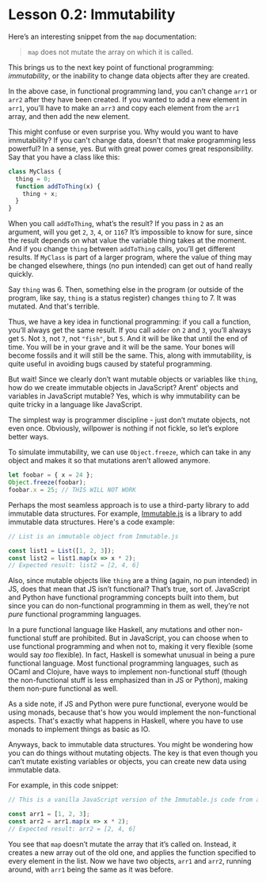 # Lesson 0.2: Immutability

Here’s an interesting snippet from the `map` documentation:
> `map` does not mutate the array on which it is called.

This brings us to the next key point of functional programming: *immutability*, or the inability to change data objects after they are created.

In the above case, in functional programming land, you can’t change `arr1` or `arr2` after they have been created. If you wanted to add a new element in `arr1`, you’ll have to make an `arr3` and copy each element from the `arr1` array, and then add the new element.

This might confuse or even surprise you. Why would you want to have immutability? If you can't change data, doesn’t that make programming less powerful? In a sense, yes. But with great power comes great responsibility. Say that you have a class like this:

```javascript
class MyClass {
  thing = 0;
  function addToThing(x) {
    thing + x;
  }
}
```

When you call `addToThing`, what’s the result? If you pass in `2` as an argument, will you get `2`, `3`, `4`, or `116`? It’s impossible to know for sure, since the result depends on what value the variable thing takes at the moment. And if you change `thing` between `addToThing` calls, you’ll get different results. If `MyClass` is part of a larger program, where the value of thing may be changed elsewhere, things (no pun intended) can get out of hand really quickly.

Say `thing` was 6. Then, something else in the program (or outside of the program, like say, `thing` is a status register) changes `thing` to 7. It was mutated. And that's terrible.

Thus, we have a key idea in functional programming: if you call a function, you’ll always get the same result. If you call `adder` on `2` and `3`, you’ll always get `5`. Not `3`, not `7`, not `"fish"`, but `5`. And it will be like that until the end of time. You will be in your grave and it will be the same. Your bones will become fossils and it will still be the same. This, along with immutability, is quite useful in avoiding bugs caused by stateful programming.

But wait! Since we clearly don’t want mutable objects or variables like `thing`, how do we create immutable objects in JavaScript? Arent' objects and variables in JavaScript mutable? Yes, which is why immutability can be quite tricky in a language like JavaScript.

The simplest way is programmer discipline - just don’t mutate objects, not even once. Obviously, willpower is nothing if not fickle, so let’s explore better ways.

To simulate immutability, we can use `Object.freeze`, which can take in any object and makes it so that mutations aren’t allowed anymore.

```javascript
let foobar = { x = 24 };
Object.freeze(foobar);
foobar.x = 25; // THIS WILL NOT WORK
```

Perhaps the most seamless approach is to use a third-party library to add immutable data structures. For example, [Immutable.js](https://immutable-js.github.io/immutable-js/) is a library to add immutable data structures. Here's a code example:

```javascript
// List is an immutable object from Immutable.js

const list1 = List([1, 2, 3]);
const list2 = list1.map(x => x * 2);
// Expected result: list2 = [2, 4, 6]
```

Also, since mutable objects like `thing` are a thing (again, no pun intended) in JS, does that mean that JS isn’t functional? That’s true, sort of. JavaScript and Python have functional programming concepts built into them, but since you can do non-functional programming in them as well, they’re not _pure_ functional programming languages.

In a pure functional language like Haskell, any mutations and other non-functional stuff are prohibited. But in JavaScript, you can choose when to use functional programming and when not to, making it very flexible (some would say _too_ flexible). In fact, Haskell is somewhat unusual in being a pure functional language. Most functional programming languages, such as OCaml and Clojure, have ways to implement non-functional stuff (though the non-functional stuff is less emphasized than in JS or Python), making them non-pure functional as well.

As a side note, if JS and Python were pure functional, everyone would be using monads, because that's how you would implement the non-functional aspects. That's exactly what happens in Haskell, where you have to use monads to implement things as basic as IO.

Anyways, back to immutable data structures. You might be wondering how you can do things without mutating objects. The key is that even though you can’t mutate existing variables or objects, you can create new data using immutable data.

For example, in this code snippet:
```javascript
// This is a vanilla JavaScript version of the Immutable.js code from above

const arr1 = [1, 2, 3];
const arr2 = arr1.map(x => x * 2);
// Expected result: arr2 = [2, 4, 6]
```

You see that `map` doesn’t mutate the array that it’s called on. Instead, it creates a new array out of the old one, and applies the function specified to every element in the list. Now we have two objects, `arr1` and `arr2`, running around, with `arr1` being the same as it was before. 